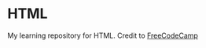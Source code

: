 # HTML
My learning repository for HTML. Credit to [FreeCodeCamp](https://www.youtube.com/watch?v=kUMe1FH4CHE&t=13956s)

